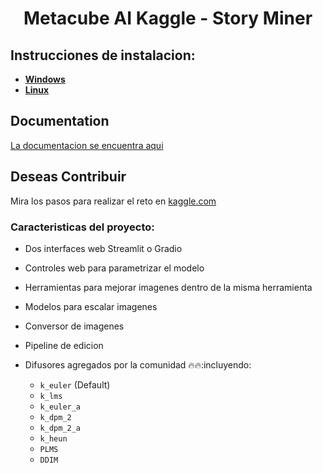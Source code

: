 # <center>Metacube AI Kaggle - Story Miner</center>


## Instrucciones de instalacion:

- **[Windows](https://Sygil-Dev.github.io/stable-diffusion-webui/docs/1.windows-installation.html)** 
- **[Linux](https://Sygil-Dev.github.io/stable-diffusion-webui/docs/2.linux-installation.html)**


## Documentation

[La documentacion se encuentra aqui](https://Sygil-Dev.github.io/stable-diffusion-webui/)

## Deseas Contribuir

Mira los pasos para realizar el reto en [kaggle.com](CONTRIBUTING.md)

### Caracteristicas del proyecto:

* Dos interfaces web Streamlit o Gradio

* Controles web para parametrizar el modelo

* Herramientas para mejorar imagenes dentro de la misma herramienta

* Modelos para escalar imagenes

* Conversor de imagenes 

* Pipeline de edicion 

* Difusores agregados por la comunidad 🔥🔥:incluyendo:
  
  - `k_euler` (Default)
  - `k_lms`
  - `k_euler_a`
  - `k_dpm_2`
  - `k_dpm_2_a`
  - `k_heun`
  - `PLMS`
  - `DDIM`

